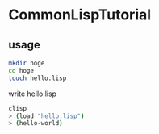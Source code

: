 # CommonLispTutorial

## usage
```sh
mkdir hoge
cd hoge
touch hello.lisp
```
write hello.lisp
```sh
clisp
> (load "hello.lisp")
> (hello-world)
```

